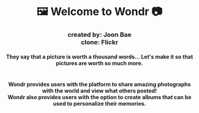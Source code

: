 <h1 align= "center" dir="auto">
  🖼️ Welcome to Wondr 📷
</h1>
<h3 align= "center" dir="auto">
  created by: Joon Bae
  <br>clone: Flickr</br>
</h3>

<h4 align="center" dir="auto">They say that a picture is worth a thousand words... Let's make it so that pictures are worth so much more.</h4>
<h1></h1>

<h4 align="center">Wondr provides users with the platform to share amazing photographs with the world and view what others posted!
<br>Wondr also provides users with the option to create albums that can be used to personalize their memories.</br></h4>
